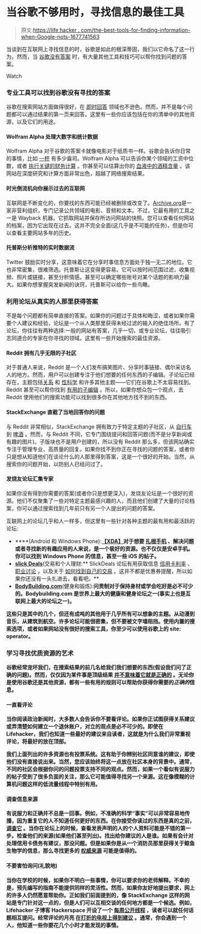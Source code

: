 # 当谷歌不够用时，寻找信息的最佳工具

> 原文:[https://life hacker . com/the-best-tools-for-finding-information-when-Google-nots-1677741563](https://lifehacker.com/the-best-tools-for-finding-information-when-google-isnt-1677741563)

当谈到在互联网上寻找信息的时，谷歌是如此的根深蒂固，我们以它命名了这一行为。然而，当 [谷歌没有答案](https://lifehacker.com/when-google-doesnt-have-the-answer-or-is-idol-white-a-5743020) 时，有大量其他工具和技巧可以帮你找到问题的答案。

Watch

### **专业工具可以找到谷歌没有寻找的答案**

谷歌在搜索网站方面做得很好，在 [即时回答](http://lifehacker.com/20-google-search-shortcuts-to-hone-your-google-fu-5940946) 领域也不逊色。然而，并不是每个问题都可以通过结果的第一页来回答。这里有一些你应该包括在你的清单中的其他资源，以及它们的用途。

#### **Wolfram Alpha 处理大数字和统计数据**

Wolfram Alpha 对于谷歌的答案卡就像电影对于纸质书一样。谷歌会告诉你日常的事情，比如 [一杯](https://lifehacker.com/google-unit-conversions-become-an-interactive-no-refre-5925761) 有多少盎司。Wolfram Alpha 可以告诉你某个领域的工资中位数，或者 [执行关键的财务计算](http://lifehacker.com/perform-key-financial-calculations-with-wolfram-alpha-886304451) 。你甚至可以估算出你的 [血液中的酒精含量](http://lifehacker.com/estimate-your-blood-alcohol-content-with-wolfram-alpha-1561318033) 。该网站在深度研究和计算方面非常出色，超越了网络搜索结果。

#### **时光倒流机向你展示过去的互联网**

互联网是不断变化的，你要找的东西可能已经被删除或改变了。[Archive.org](https://archive.org/)是一家非营利组织，专门记录公共领域的电影、音频和文本。不过，它最有用的工具之一是 Wayback 机器。它抓取网站并保存所访问网站的快照。您可以查看任何网站的档案，因为它出现在过去。这并不完全全面(这几乎是不可能的任务)，但是你可以查看主要网站多年的历史。

#### **托普斯分析推特的实时数据流**

Twitter 鼓励实时分享，这意味着它在分享时事信息方面处于独一无二的地位。它也非常密集，很难筛选。托普斯让这变得更容易。它可以按时间范围过滤，收集视频、照片或链接，甚至分析情感。甚至可以确定哪些账号对某个话题的影响力最大。如果你想掌握突发新闻的诀窍，托普斯可以给你一些鸟瞰。

### **利用论坛从真实的人那里获得答案**

不是每个问题都有简单直接的答案。如果你的问题过于具体和晦涩，或者如果你需要个人建议和经验，论坛是一个从人类那里获得未经过滤的输入的绝佳场所。有了论坛，你往往有两种选择:一般的网站有答案，几乎一切，或专业论坛，往往吸引志同道合的专家在你寻找的领域。这里有一些开始搜索的最佳资源。

#### **Reddit 拥有几乎无限的子社区**

对于普通人来说，Reddit 是一个人们发布搞笑图片、分享时事链接、偶尔采访名人的地方。然而，用户可以创建专注于他们想要的任何东西的子编辑。子论坛已经存在，主题包括[关系](http://www.reddit.com/r/relationships/) 和 [性](http://www.reddit.com/r/sex)[科学](http://www.reddit.com/r/askscience) 和许多其他主题——它们在谷歌上不太容易找到。Reddit 甚至可以帮你找到 [有用的子编辑](http://www.reddit.com/r/AskReddit/comments/1tgiwy/what_is_the_most_useful_subreddit/) 。所以，如果你想众包一个观点，去 Reddit 使用他们的搜索功能可以找到很多你在其他地方找不到的东西。

#### **StackExchange 直截了当地回答你的问题**

与 Reddit 非常相似，StackExchange 拥有致力于特定主题的子社区，从 [自行车](http://bicycles.stackexchange.com/) 到 [啤酒](http://beer.stackexchange.com/) 。然而，与 Reddit 不同，它专门围绕提问和回答问题(而不是分享新闻或有趣的图片)。子版块也不是用户创建的，所以没有 Reddit 那么多，但该网站确实专注于管理专业、高质量的回复。如果你找不到你正在寻找的问题的答案，或者你只是想从知道他们在谈论什么的人那里得到答案，这是一个很好的开始。当然，从搜索你的问题开始，以防别人已经问过了。

#### **发烧友论坛汇集专家**

如果你没有得到你需要的答案(或者你只是想更深入)，发烧友论坛是一个很好的资源。他们不仅聚集了一些对特定主题最感兴趣的人，而且他们创建了大量的讨论档案，你可以通过搜索找到几年前只有另一个人提出的问题的答案。

互联网上的论坛几乎和人一样多，但这里有一些针对各种主题的最有用和最活跃的论坛:

*   [](http://www.xda-developers.com/)****(Android 和 Windows Phone):**[【XDA】](http://forum.xda-developers.com/)对于想要 [扎根手机](http://lifehacker.com/everything-you-need-to-know-about-rooting-your-android-5789397) 、解决问题或者寻找新的有趣应用的人来说，是一个极好的资源。也不仅仅是安卓手机。你可以找到 Windows Phone 的信息，甚至一些 iOS 的帖子。**
*   **[**slick Deals**](http://slickdeals.net/forums/)**(交易和个人理财:** SlickDeals 论坛有用获取信息 [信用卡利率](http://slickdeals.net/f/1863955-credit-card-thread?v=1) 、 [职业讨论](http://slickdeals.net/f/2522343-the-inaugural-slick-deals-career-thoughts-and-compensation-thread?v=1) ，以及关于 [如何找到自己的交易](http://slickdeals.net/f/47758-help-me-find-a-deal-updated-11-02-2011-read-me-before-asking-for-help?v=1) 。这并不都是优惠券提醒，所以如果你还没有一头扎进去，看看吧。**
*   **[**BodyBuilding.com**](http://bodyspace.bodybuilding.com/)**(健身和锻炼):**问责制对于保持身材或学会吃好是必不可少的。Bodybuilding.com 是世界上最大的健康和健身论坛之一(事实上也是互联网上最大的论坛之一)。**

**这些只是其中的几个，但还有成吨的其他用于几乎所有可以想象的主题。从动漫到音乐，从建筑到航空。许多论坛可能很密集，但不要被文字墙阻挡。使用内置的搜索选项，或者如果网站没有很好的搜索工具，你至少可以使用谷歌上的 site: operator。**

### ****学习寻找优质资源的艺术****

**谷歌经常宠坏我们，在搜索结果的前几名给我们我们想要的东西(假设我们问了正确的问题)。然而，仅仅因为某件事是顶级结果 [并不意味着它就是正确的](https://lifehacker.com/how-to-determine-if-a-controversial-statement-is-scient-5919830) 。无论你是使用谷歌还是其他资源，都有一些有用的规则可以帮助你获得你需要的*正确的*信息。**

#### ****一直看评论****

**当你阅读政治新闻时，大多数人会告诉你不要看评论。如果你正试图获得关系建议或弄清楚如何建立一个退休账户，对立的观点是必不可少的。即使在 Lifehacker，我们也知道一些最好的建议来自读者，这就是为什么我们非常重视评论，将最好的放在顶部。**

**我们上面列出的许多资源也有投票系统。这有助于你辨别社区同意谁的建议，即使他们没有直接说出来。当然，您应该始终将这一点放在社区本身的背景中。通常，不同的社区会根据你问的问题投票支持不同的观点。然而，如果一个看似有说服力的帖子受到了很多负面的关注，那么它可能值得寻找另一个来源。这在像模糊的计算机问题这样的低流量线程中特别有用。**

#### ****调查信息来源****

**有说服力和正确并不总是一回事。例如，不准确的科学“事实”可以非常容易地传播，因为重复它的人不知道任何更好的东西。在你接受你读过的东西是真的之前， [调查它](https://lifehacker.com/how-to-conduct-scientific-research-on-the-internet-wit-5985561) 。当你在论坛上的时候，查看发表声明的人的个人资料可能是不错的第一步。检查他们的来源(如果他们甚至列出)。找出给你建议的人是谁。如果有会计对处理信用卡债务有建议，那没问题。但是如果你是从一个消防员那里获得关于鲸鱼生物学的信息，那么寻找更多的 [权威来源](http://lifehacker.com/seek-and-ye-shall-find-how-to-evaluate-sources-on-the-137843) 可能是值得的。**

#### ****不要害怕询问(礼貌地)****

**当你在学校的时候，如果你不明白一些事情，你可以要求你的老师解释。不幸的是，预先编写的指南不能提供同样的灵活性。然而，如果你友好地提出要求，网上的许多人仍然愿意帮助你。正如我们前面提到的，像 StackExchange 这样的网站是专门针对这一点的，但是人们可以互相交谈的任何地方都是一个候选。例如，Lifehacker 子博客 Hackerspace 开设了一个 [每周公开线程](https://hackerspace.kinja.com/leap-dangerously-into-the-new-year-in-the-friday-open-t-1675306830) ，读者可以就任何话题相互提问。经常评论的月亮 [在打折的电视上得到建议](http://hackerspace.lifehacker.com/can-someone-please-comment-on-this-tv-toshiba-23l1400u-1675363487) 。通常，你会遇到一个人，他知道一些你要花几个小时才能发现的事情。**